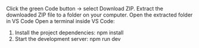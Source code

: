 Click the green Code button → select Download ZIP.
Extract the downloaded ZIP file to a folder on your computer.
Open the extracted folder in VS Code
Open a terminal inside VS Code:
 1. Install the project dependencies:
     npm install
  2. Start the development server:
    npm run dev
